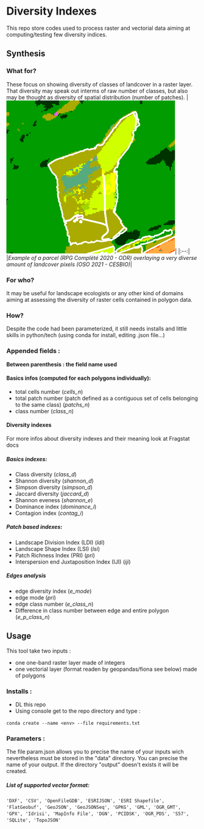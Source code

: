 # Diversity Indexes
This repo store codes used to process raster and vectorial data aiming at computing/testing few diversity indices. 
## Synthesis
### What for?
These focus on showing diversity of classes of landcover in a raster layer. That diversity may speak out interms of raw number of classes, but also may be thought as diversity of spatial distribution (number of patches).
|![Alt text](./supports/Image1.png "Example of a parcel (RPG Complété 2020 - ODR) overlaying a very diverse amount of landcover pixels (OSO 2021 - CESBIO)")|
|:--:| 
|*Example of a parcel (RPG Complété 2020 - ODR) overlaying a very diverse amount of landcover pixels (OSO 2021 - CESBIO)*|
### For who?
It may be useful for landscape ecologists or any other kind of domains aiming at assessing the diversity of raster cells contained in polygon data.
### How?
Despite the code had been parameterized, it still needs installs and little skills in python/tech (using conda for install, editing .json file...)
### Appended fields :
**Between parenthesis : the field name used**
#### Basics infos (computed for each polygons individually): 
- total cells number (*cells_n*)
- total patch number (patch defined as a contiguous set of cells belonging to the same class) (*patchs_n*)
- class number (*class_n*)
#### Diversity indexes
For more infos about diversity indexes and their meaning look at Fragstat docs
##### Basics indexes:
- Class diversity (*class_d*)
- Shannon diversity (*shannon_d*)
- Simpson diversity (*simpson_d*)
- Jaccard diversity (*jaccard_d*)
- Shannon eveness (*shannon_e*)
- Dominance index (*dominance_i*)
- Contagion index (*contag_i*)
##### Patch based indexes:
- Landscape Division Index (LDI) (*ldi*)
- Landscape Shape Index (LSI) (*lsi*)
- Patch Richness Index (PRI) (*pri*)
- Interspersion end Juxtaposition Index (IJI) (*iji*)
##### Edges analysis
- edge diversity index (*e_mode*)
- edge mode (*pri*)
- edge class number (*e_class_n*)
- Difference in class number between edge and entire polygon (*e_p_class_n*)

## Usage
This tool take two inputs : 
- one one-band raster layer made of integers
- one vectorial layer (format readen by geopandas/fiona see below) made of polygons 
### Installs : 
- DL this repo
- Using console get to the repo directory and type : 

`conda create --name <env> --file requirements.txt`
### Parameters :
The file param.json allows you to precise the name of your inputs wich nevertheless must be stored in the "data" directory.
You can precise the name of your output. If the directory "output" doesn't exists it will be created.

##### List of supported vector format:
`'DXF',
 'CSV',
 'OpenFileGDB',
 'ESRIJSON',
 'ESRI Shapefile',
 'FlatGeobuf',
 'GeoJSON',
 'GeoJSONSeq',
 'GPKG',
 'GML',
 'OGR_GMT',
 'GPX',
 'Idrisi',
 'MapInfo File',
 'DGN',
 'PCIDSK',
 'OGR_PDS',
 'S57',
 'SQLite',
 'TopoJSON'` 